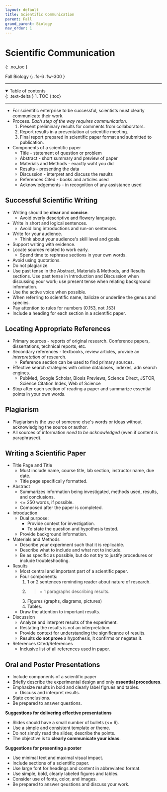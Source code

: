 ```yaml
---
layout: default
title: Scientific Communication
parent: Fall
grand_parent: Biology
nav_order: 1
---
```


# Scientific Communication
{: .no_toc }

Fall Biology
{: .fs-6 .fw-300 }

---

<details open markdown="block">
  <summary>
    Table of contents
  </summary>
  {: .text-delta }
1. TOC
{:toc}
</details>

---

- For scientific enterprise to be successful, scientists must clearly communicate their work.
- Process. *Each step of the way requires communication.*
  1. Present preliminary results for comments from collaborators.
  2. Report results in a presentation at scientific meeting.
  3. Final report prepared in scientific paper format and submitted to publication.
- Components of a scientific paper
  - Title - statement of question or problem
  - Abstract - short summary and preview of paper
  - Materials and Methods - exactly waht you did
  - Results - presenting the data
  - Discussion - interpret and discuss the results
  - References Cited - books and articles used
  - Acknowledgements - in recognition of any assistance used

## Successful Scientific Writing
- Writing should be **clear** and **concise**.
  - Avoid overly descriptive and flowery language.
- Write in short and logical sentences.
  - Avoid long introductions and run-on sentences.
- Write for your audience.
  - Think about your audience's skill level and goals.
- Support writing with evidence.
- Locate sources related to work early.
  - Spend time to rephrase sections in your own words.
- Avoid using quotations.
- Do not plagiarize.
- Use past tense in the Abstract, Materials & Methods, and Results sections. Use past tense in Introduction and Discussion when discussing your work; use present tense when relating background information.
- Use the active voice when possible.
- When referring to scientific name, italicize or underline the genus and species.
- Pay attention to rules for numbers (0.153, not .153)
- Include a heading for each section in a scientific paper.

## Locating Appropriate References
- Primary sources - reports of original research. Conference papers, dissertations, technical reports, etc.
- Secondary references - textbooks, review articles, provide an *interpretation* of research.
  - Reference section can be used to find primary sources.
- Effective search strategies with online databases, indexes, adn search engines.
  - PubMed, Google Scholar, Biosis Previews, Science Direct, JSTOR, Science Citation Index, Web of Science
- Stop after each section of reading a paper and summarize essential points in your own words.

## Plagiarism
- Plagiarism is the use of someone else's words or ideas without acknowledging the source or author.
- All sources of information *need to be acknowledged* (even if content is paraphrased).

## Writing a Scientific Paper
- Title Page and Title
  - Must include name, course title, lab section, instructor name, due date.
  - Title page specifically formatted.
- Abstract
  - Summarizes information being investigated, methods used, results, and conclusions.
  - <= 250 words, if possible.
  - Composed after the paper is completed.
- Introduction
  - Dual purpose:
    - Provide context for investigation.
    - To state the question and hypothesis tested.
  - Provide background information.
- Materials and Methods
  - Describe your experiment such that it is replicable. 
  - Describe what to include and what not to include.
  - Be as specific as possible, but do not try to justify procedures or include troubleshooting.
- Results
  - Most central and important part of a scientific paper.
  - Four components:
    1. 1 or 2 sentences reminding reader about nature of research.
    2. >= 1 paragraphs describing results.
    3. Figures (graphs, diagrams, pictures)
    4. Tables.
  - Draw the attention to important results.
- Discussion
  - Analyze and interpret results of the experiment.
  - Restating the results is not an interpretation.
  - Provide context for understanding the significance of results.
  - Results **do not prove** a hypothesis, it confirms or negates it.
- References Cited/References
  - Inclusive list of all references used in paper.

## Oral and Poster Presentations
- Include components of a scientific paper
- Briefly describe the experimental design and only **essential procedures**.
- Emphasize results in bold and clearly label figrues and tables.
  - Discuss and interpret results.
- State conclusions.
- Be prepared to answer questions.

**Suggestions for delivering effective presentations**
- Slides should have a small number of bullets (<= 6).
- Use a simple and consistent template or theme.
- Do not simply read the slides; describe the points.
- The objective is to **clearly communicate your ideas**.

**Suggestions for presenting a poster**
- Use minimal text and maximal visual impact.
- Include sections of a scientific paper.
- Use large font for headings and content in abbreviated format.
- Use simple, bold, clearly labeled figures and tables.
- Consider use of fonts, color, and images.
- Be prepared to answer qeustions and discuss your work.
